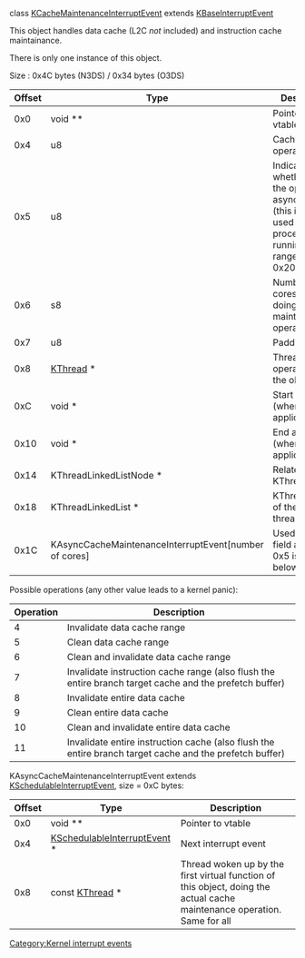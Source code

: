 class
[KCacheMaintenanceInterruptEvent](KCacheMaintenanceInterruptEvent "wikilink")
extends [KBaseInterruptEvent](KBaseInterruptEvent "wikilink")

This object handles data cache (L2C *not* included) and instruction
cache maintainance.

There is only one instance of this object.

Size : 0x4C bytes (N3DS) / 0x34 bytes (O3DS)

| Offset | Type                                                    | Description                                                                                                                        |
|--------|---------------------------------------------------------|------------------------------------------------------------------------------------------------------------------------------------|
| 0x0    | void \*\*                                               | Pointer to vtable                                                                                                                  |
| 0x4    | u8                                                      | Cache operation                                                                                                                    |
| 0x5    | u8                                                      | Indicates whether to do the operation asynchronically (this is what is used when processes are running for ranges \>= 0x200 bytes) |
| 0x6    | s8                                                      | Number of cores still doing cache maintenance operations                                                                           |
| 0x7    | u8                                                      | Padding                                                                                                                            |
| 0x8    | [KThread](KThread "wikilink") \*                        | Thread operating on the object                                                                                                     |
| 0xC    | void \*                                                 | Start address (when applicable)                                                                                                    |
| 0x10   | void \*                                                 | End address (when applicable)                                                                                                      |
| 0x14   | KThreadLinkedListNode \*                                | Related to KThread+0xA0                                                                                                            |
| 0x18   | KThreadLinkedList \*                                    | KThread+0xA8 of the current thread                                                                                                 |
| 0x1C   | KAsyncCacheMaintenanceInterruptEvent\[number of cores\] | Used when the field at offset 0x5 is 1, see below                                                                                  |

Possible operations (any other value leads to a kernel panic):

| Operation | Description                                                                                             |
|-----------|---------------------------------------------------------------------------------------------------------|
| 4         | Invalidate data cache range                                                                             |
| 5         | Clean data cache range                                                                                  |
| 6         | Clean and invalidate data cache range                                                                   |
| 7         | Invalidate instruction cache range (also flush the entire branch target cache and the prefetch buffer)  |
| 8         | Invalidate entire data cache                                                                            |
| 9         | Clean entire data cache                                                                                 |
| 10        | Clean and invalidate entire data cache                                                                  |
| 11        | Invalidate entire instruction cache (also flush the entire branch target cache and the prefetch buffer) |

KAsyncCacheMaintenanceInterruptEvent extends
[KSchedulableInterruptEvent](KSchedulableInterruptEvent "wikilink"),
size = 0xC bytes:

| Offset | Type                                                                   | Description                                                                                                              |
|--------|------------------------------------------------------------------------|--------------------------------------------------------------------------------------------------------------------------|
| 0x0    | void \*\*                                                              | Pointer to vtable                                                                                                        |
| 0x4    | [KSchedulableInterruptEvent](KSchedulableInterruptEvent "wikilink") \* | Next interrupt event                                                                                                     |
| 0x8    | const [KThread](KThread "wikilink") \*                                 | Thread woken up by the first virtual function of this object, doing the actual cache maintenance operation. Same for all |

[Category:Kernel interrupt
events](Category:Kernel_interrupt_events "wikilink")